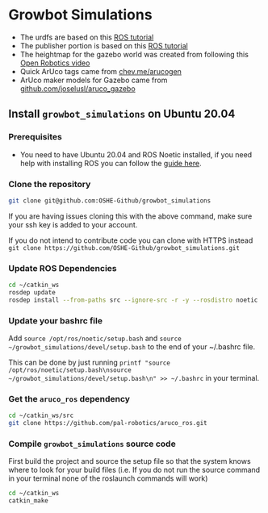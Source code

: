 # Growbot Simulations

- The urdfs are based on this [ROS tutorial](https://wiki.ros.org/urdf/Tutorials/Building%20a%20Visual%20Robot%20Model%20with%20URDF%20from%20Scratch)
- The publisher portion is based on this [ROS tutorial](https://wiki.ros.org/ROS/Tutorials/WritingPublisherSubscriber%28c%2B%2B%29)
- The heightmap for the gazebo world was created from following this [Open Robotics video](https://vimeo.com/58409707)
- Quick ArUco tags came from [chev.me/arucogen](https://chev.me/arucogen/)
- ArUco maker models for Gazebo came from [github.com/joselusl/aruco_gazebo](https://github.com/joselusl/aruco_gazebo)

## Install `growbot_simulations` on Ubuntu 20.04

### Prerequisites

- You need to have Ubuntu 20.04 and ROS Noetic installed, if you need help with installing ROS you can follow the [guide here](install_noetic_bare_metal.md).

### Clone the repository

```sh
git clone git@github.com:OSHE-Github/growbot_simulations
```
If you are having issues cloning this with the above command, make sure your ssh key is added to your account.

If you do not intend to contribute code you can clone with HTTPS instead `git clone https://github.com/OSHE-Github/growbot_simulations.git`

### Update ROS Dependencies

```sh
cd ~/catkin_ws
rosdep update
rosdep install --from-paths src --ignore-src -r -y --rosdistro noetic
```

### Update your bashrc file

Add `source /opt/ros/noetic/setup.bash` and `source ~/growbot_simulations/devel/setup.bash` to the end of your ~/.bashrc file.

This can be done by just running `printf "source /opt/ros/noetic/setup.bash\nsource ~/growbot_simulations/devel/setup.bash\n" >> ~/.bashrc` in your terminal.

### Get the `aruco_ros` dependency

```sh
cd ~/catkin_ws/src
git clone https://github.com/pal-robotics/aruco_ros.git
```

### Compile `growbot_simulations` source code

First build the project and source the setup file so that the system knows where to look for your build files (i.e. If you do not run the source command in your terminal none of the roslaunch commands will work)

```sh
cd ~/catkin_ws
catkin_make
```

